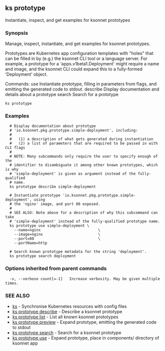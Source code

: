 ## ks prototype

Instantiate, inspect, and get examples for ksonnet prototypes

### Synopsis


Manage, inspect, instantiate, and get examples for ksonnet prototypes.

Prototypes are Kubernetes app configuration templates with "holes" that can be
filled in by (e.g.) the ksonnet CLI tool or a language server. For example, a
prototype for a 'apps.v1beta1.Deployment' might require a name and image, and
the ksonnet CLI could expand this to a fully-formed 'Deployment' object.

Commands:
  use      Instantiate prototype, filling in parameters from flags, and
           emitting the generated code to stdout.
  describe Display documentation and details about a prototype
  search   Search for a prototype

```
ks prototype
```

### Examples

```
  # Display documentation about prototype
  # 'io.ksonnet.pkg.prototype.simple-deployment', including:
  #
  #   (1) a description of what gets generated during instantiation
  #   (2) a list of parameters that are required to be passed in with CLI flags
  #
  # NOTE: Many subcommands only require the user to specify enough of the
  # identifier to disambiguate it among other known prototypes, which is why
  # 'simple-deployment' is given as argument instead of the fully-qualified
  # name.
  ks prototype describe simple-deployment

  # Instantiate prototype 'io.ksonnet.pkg.prototype.simple-deployment', using
  # the 'nginx' image, and port 80 exposed.
  #
  # SEE ALSO: Note above for a description of why this subcommand can take
  # 'simple-deployment' instead of the fully-qualified prototype name.
  ks prototype use simple-deployment \
    --name=nginx                          \
    --image=nginx                         \
    --port=80                             \
    --portName=http

  # Search known prototype metadata for the string 'deployment'.
  ks prototype search deployment
```

### Options inherited from parent commands

```
  -v, --verbose count[=-1]   Increase verbosity. May be given multiple times.
```

### SEE ALSO
* [ks](ks.md)	 - Synchronise Kubernetes resources with config files
* [ks prototype describe](ks_prototype_describe.md)	 - Describe a ksonnet prototype
* [ks prototype list](ks_prototype_list.md)	 - List all known ksonnet prototypes
* [ks prototype preview](ks_prototype_preview.md)	 - Expand prototype, emitting the generated code to stdout
* [ks prototype search](ks_prototype_search.md)	 - Search for a ksonnet prototype
* [ks prototype use](ks_prototype_use.md)	 - Expand prototype, place in components/ directory of ksonnet app

